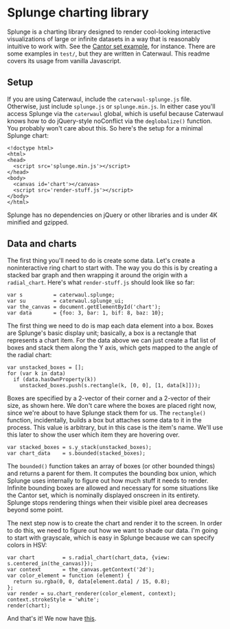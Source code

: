 # Splunge charting library

Splunge is a charting library designed to render cool-looking interactive visualizations of large or infinite datasets in a way that is reasonably intuitive to work with. See the [Cantor set
example](http://spencertipping.com/caterwaul-splunge/test/cantor-click.html), for instance. There are some examples in `test/`, but they are written in Caterwaul. This readme covers its usage from
vanilla Javascript.

## Setup

If you are using Caterwaul, include the `caterwaul-splunge.js` file. Otherwise, just include `splunge.js` or `splunge.min.js`. In either case you'll access Splunge via the `caterwaul` global, which is
useful because Caterwaul knows how to do jQuery-style noConflict via the `deglobalize()` function. You probably won't care about this. So here's the setup for a minimal Splunge chart:

    <!doctype html>
    <html>
    <head>
      <script src='splunge.min.js'></script>
    </head>
    <body>
      <canvas id='chart'></canvas>
      <script src='render-stuff.js'></script>
    </body>
    </html>

Splunge has no dependencies on jQuery or other libraries and is under 4K minified and gzipped.

## Data and charts

The first thing you'll need to do is create some data. Let's create a noninteractive ring chart to start with. The way you do this is by creating a stacked bar graph and then wrapping it around the
origin with a `radial_chart`. Here's what `render-stuff.js` should look like so far:

    var s          = caterwaul.splunge;
    var su         = caterwaul.splunge_ui;
    var the_canvas = document.getElementById('chart');
    var data       = {foo: 3, bar: 1, bif: 8, baz: 10};

The first thing we need to do is map each data element into a box. Boxes are Splunge's basic display unit; basically, a box is a rectangle that represents a chart item. For the data above we can just
create a flat list of boxes and stack them along the Y axis, which gets mapped to the angle of the radial chart:

    var unstacked_boxes = [];
    for (var k in data)
      if (data.hasOwnProperty(k))
        unstacked_boxes.push(s.rectangle(k, [0, 0], [1, data[k]]));

Boxes are specified by a 2-vector of their corner and a 2-vector of their size, as shown here. We don't care where the boxes are placed right now, since we're about to have Splunge stack them for us.
The `rectangle()` function, incidentally, builds a box but attaches some data to it in the process. This value is arbitrary, but in this case is the item's name. We'll use this later to show the user
which item they are hovering over.

    var stacked_boxes = s.y_stack(unstacked_boxes);
    var chart_data    = s.bounded(stacked_boxes);

The `bounded()` function takes an array of boxes (or other bounded things) and returns a parent for them. It computes the bounding box union, which Splunge uses internally to figure out how much stuff
it needs to render. Infinite bounding boxes are allowed and necessary for some situations like the Cantor set, which is nominally displayed onscreen in its entirety. Splunge stops rendering things when
their visible pixel area decreases beyond some point.

The next step now is to create the chart and render it to the screen. In order to do this, we need to figure out how we want to shade our data. I'm going to start with grayscale, which is easy in
Splunge because we can specify colors in HSV:

    var chart         = s.radial_chart(chart_data, {view: s.centered_in(the_canvas)});
    var context       = the_canvas.getContext('2d');
    var color_element = function (element) {
      return su.rgba(0, 0, data[element.data] / 15, 0.8);
    };
    var render = su.chart_renderer(color_element, context);
    context.strokeStyle = 'white';
    render(chart);

And that's it! We now have [this](http://spencertipping.com/caterwaul-splunge/examples/readme-example.html).